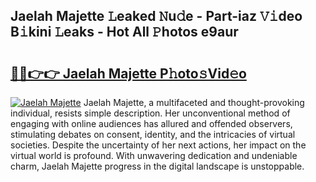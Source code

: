 ## Jaelah Majette 𝙻eaked 𝙽u𝚍e - Part-iaz 𝚅𝚒deo B𝚒kini 𝙻eaks - Hot All 𝙿hotos e9aur

# <h2><a href="http://ld0vhjj.urlbe.top/?page=Jaelah+Majette">🔗🔗👉👉 Jaelah Majette P𝚑oto𝚜Vid𝚎o</a></h2>

[![Jaelah Majette](https://i.imgur.com/eBuTRDB.gif)](http://ld0vhjj.urlbe.top/?page=Jaelah+Majette)
Jaelah Majette, a multifaceted and thought-provoking individual, resists simple description. Her unconventional method of engaging with online audiences has allured and offended observers, stimulating debates on consent, identity, and the intricacies of virtual societies. Despite the uncertainty of her next actions, her impact on the virtual world is profound. With unwavering dedication and undeniable charm, Jaelah Majette progress in the digital landscape is unstoppable.
